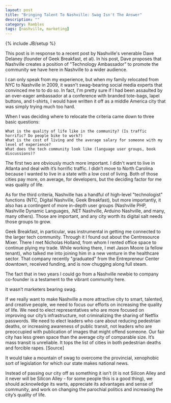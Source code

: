 ```yaml
---
layout: post
title: "Bringing Talent To Nashville: Swag Isn't The Answer"
description: ""
category: Rambles 
tags: [nashville, marketing]
---
```

{% include JB/setup %}


This post is in response to a recent post by Nashville's venerable Dave Delaney (founder of Geek Breakfast, et al). In his post, Dave proposes that Nashville creates a position of "Technology Ambassador" to promote the community we have here in Nashville to a wider audience.

I can only speak from my experience, but when my family relocated from NYC to Nashville in 2009, it wasn't swag-bearing social media experts that convinced me to to do so. In fact, I'm pretty sure if I had been assaulted by an over-eager ambassador at a conference with branded tote-bags, lapel buttons, and t-shirts, I would have written it off as a middle America city that was simply trying much too hard.

When I was deciding where to relocate the criteria came down to three basic questions:

    What is the quality of life like in the community? (Is traffic horrific? Do people bike to work?)
    What is the cost of living and the average salary for someone with my level of experience?
    What does the tech community look like (language user groups, book discussions)?

The first two are obviously much more important. I didn't want to live in Atlanta and deal with it’s horrific traffic. I didn’t move to North Carolina because I wanted to live in a state with a low cost of living. Both of those cities pay more, on average, for developers, but the deciding factor for me was quality of life.

As for the third criteria, Nashville has a handful of high-level "technologist" functions (NTC, Digital Nashville, Geek Breakfast), but more importantly, it also has a contingent of more in-depth user groups (Nashville PHP, Nashville Dynamic Languages, .NET Nashville, Arduino Nashville, and many, many others). Those are important, and any city worth its digital salt needs those groups to grow.

Geek Breakfast, in particular, was instrumental in getting me connected to the larger tech community. Through it I found out about the Centresource Mixer. There I met Nicholas Holland, from whom I rented office space to continue plying my trade. While working there, I met Jason Moore (a fellow tenant), who talked me into joining him in a new venture in the healthcare sector. That company recently "graduated" from the Entrepreneur Center downtown, received funding, and is now chugging along full steam.

The fact that in two years I could go from a Nashville newbie to company co-founder is a testament to the vibrant community here.

It wasn’t marketers bearing swag.

If we really want to make Nashville a more attractive city to smart, talented, and creative people, we need to focus our efforts on increasing the quality of life. We need to elect representatives who are more focused on improving our city’s infrastructure, not criminalizing the sharing of Netflix passwords. We need to elect leaders who care about reducing pedestrian deaths, or increasing awareness of public transit, not leaders who are preoccupied with publication of images that might offend someone. Our fair city has less green space than the average city of comparable size. It’s mass transit is unreliable. It tops the list of cities in both pedestrian deaths and forcible rapes. [Source]

It would take a mountain of swag to overcome the provincial, xenophobic sort of legislation for which our state makes national news.

Instead of passing our city off as something it isn’t (it is not Silicon Alley and it never will be Silicon Alley - for some people this is a good thing), we should acknowledge its warts, appreciate its advantages and sense of community, and work on changing the parochial politics and increasing the city’s quality of life.

